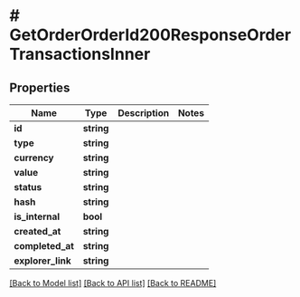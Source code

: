 # # GetOrderOrderId200ResponseOrderTransactionsInner

## Properties

Name | Type | Description | Notes
------------ | ------------- | ------------- | -------------
**id** | **string** |  |
**type** | **string** |  |
**currency** | **string** |  |
**value** | **string** |  |
**status** | **string** |  |
**hash** | **string** |  |
**is_internal** | **bool** |  |
**created_at** | **string** |  |
**completed_at** | **string** |  |
**explorer_link** | **string** |  |

[[Back to Model list]](../../README.md#models) [[Back to API list]](../../README.md#endpoints) [[Back to README]](../../README.md)
